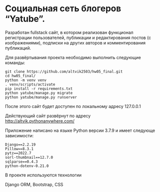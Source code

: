 # Социальная сеть блогеров “Yatube”.

Разработан fullstack сайт, в котором реализован функционал регистрации пользователей, публикации и редактирования постов (с изображениями), подписки на других авторов и комментирования публикаций.

Для развёртывания проекта необходимо выполнить следующие команды:
 ```
git clone https://github.com/altvik2503/hw05_final.git
cd hw05_final/
python -m venv venv
. venv/scripts/activate
pip install -r requirements.txt
python yatube/manage.py migrate
python yatube/manage.py runserver
```
После этого сайт будет доступен по локальному адресу 127.0.0.1

Действующий сайт развёрнут по адресу http://altvik.pythonanywhere.com/

Приложение написано на языке Python версии 3.7.9 и имеет следующе зависимости:
```
Django==2.2.19
Pillow==8.3.1
pytz==2022.7
sorl-thumbnail==12.7.0
sqlparse==0.4.3
python-dotenv-0.21.0
```

В проекте используются технологии

Django ORM, Bootstrap, CSS
